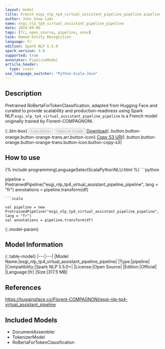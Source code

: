 ```yaml
---
layout: model
title: French esgi_nlp_tp4_virtual_assistant_pipeline_pipeline pipeline RoBertaForTokenClassification from Florent-COMPAGNONI
author: John Snow Labs
name: esgi_nlp_tp4_virtual_assistant_pipeline_pipeline
date: 2024-09-06
tags: [fr, open_source, pipeline, onnx]
task: Named Entity Recognition
language: fr
edition: Spark NLP 5.5.0
spark_version: 3.0
supported: true
annotator: PipelineModel
article_header:
  type: cover
use_language_switcher: "Python-Scala-Java"
---
```


## Description

Pretrained RoBertaForTokenClassification, adapted from Hugging Face and curated to provide scalability and production-readiness using Spark NLP.`esgi_nlp_tp4_virtual_assistant_pipeline_pipeline` is a French model originally trained by Florent-COMPAGNONI.

{:.btn-box}
<button class="button button-orange" disabled>Live Demo</button>
<button class="button button-orange" disabled>Open in Colab</button>
[Download](https://s3.amazonaws.com/auxdata.johnsnowlabs.com/public/models/esgi_nlp_tp4_virtual_assistant_pipeline_pipeline_fr_5.5.0_3.0_1725638349055.zip){:.button.button-orange.button-orange-trans.arr.button-icon}
[Copy S3 URI](s3://auxdata.johnsnowlabs.com/public/models/esgi_nlp_tp4_virtual_assistant_pipeline_pipeline_fr_5.5.0_3.0_1725638349055.zip){:.button.button-orange.button-orange-trans.button-icon.button-copy-s3}

## How to use



<div class="tabs-box" markdown="1">
{% include programmingLanguageSelectScalaPythonNLU.html %}
```python

pipeline = PretrainedPipeline("esgi_nlp_tp4_virtual_assistant_pipeline_pipeline", lang = "fr")
annotations =  pipeline.transform(df)   

```
```scala

val pipeline = new PretrainedPipeline("esgi_nlp_tp4_virtual_assistant_pipeline_pipeline", lang = "fr")
val annotations = pipeline.transform(df)

```
</div>

{:.model-param}
## Model Information

{:.table-model}
|---|---|
|Model Name:|esgi_nlp_tp4_virtual_assistant_pipeline_pipeline|
|Type:|pipeline|
|Compatibility:|Spark NLP 5.5.0+|
|License:|Open Source|
|Edition:|Official|
|Language:|fr|
|Size:|317.5 MB|

## References

https://huggingface.co/Florent-COMPAGNONI/esgi-nlp-tp4-virtual_assistant_pipeline

## Included Models

- DocumentAssembler
- TokenizerModel
- RoBertaForTokenClassification